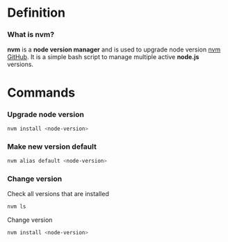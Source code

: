 # Definition

### What is **nvm**?
**nvm** is a **node version manager** and is used to upgrade node version [nvm GitHub](https://github.com/creationix/nvm). It is a simple bash script to manage multiple active **node.js** versions.

# Commands

### Upgrade node version
```sh
nvm install <node-version>
```

### Make new version default
```sh
nvm alias default <node-version>
```

### Change version
Check all versions that are installed
```sh
nvm ls
```

Change version
```sh
nvm install <node-version>
```
